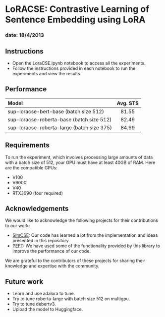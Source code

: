 # LoRACSE: Contrastive Learning of Sentence Embedding using LoRA

### date: 18/4/2013

## Instructions

- Open the LoraCSE.ipynb notebook to access all the experiments.
- Follow the instructions provided in each notebook to run the experiments and view the results.

## Performance

|              Model              | Avg. STS |
|:-------------------------------|:--------:|
| sup-loracse-bert-base (batch size 512) |  81.55  |
| sup-loracse-roberta-base (batch size 512) |   82.49  |
| sup-loracse-roberta-large (batch size 375) |   84.69  |

## Requirements

To run the experiment, which involves processing large amounts of data with a batch size of 512, your GPU must have at least 40GB of RAM. Here are the compatible GPUs:

- V100
- V6000
- V40
- RTX3090 (four required)


## Acknowledgements

We would like to acknowledge the following projects for their contributions to our work:

- [SimCSE](https://github.com/princeton-nlp/SimCSE): Our code has learned a lot from the implementation and ideas presented in this repository.
- [PEFT](https://github.com/huggingface/peft): We have used some of the functionality provided by this library to improve the performance of our code.

We are grateful to the contributors of these projects for sharing their knowledge and expertise with the community.

## Future work
- Learn and use adalora to tune.
- Try to tune roberta-large with batch size 512 on multigpu.
- Try to tune debertv3.
- Upload the model to Huggingface.
